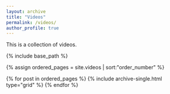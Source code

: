 ```yaml
---
layout: archive
title: "Videos"
permalink: /videos/
author_profile: true
---
```


This is a collection of videos.


<nbsp>

{% include base_path %}

{% assign ordered_pages = site.videos | sort:"order_number" %}

{% for post in ordered_pages %}
  {% include archive-single.html type="grid" %}
{% endfor %}
